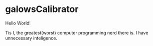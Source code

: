 # galowsCalibrator

Hello World!

Tis I, the greatest(worst) computer programming nerd there is. 
I have unnecessary inteligence.
